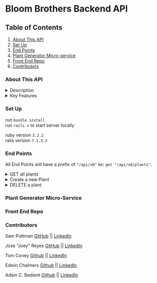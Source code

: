 # Bloom Brothers Backend API

## Table of Contents 
  1.  [About This API](#about-this-api)
  2.  [Set Up](#set-up)
  2.  [End Points](#end-points)
  3.  [Plant Generator Micro-service](#plant-generator-micro-service)
  5.  [Front End Repo](#front-end-repo)
  4.  [Contributors](#contributors)

### About This API
  <details>
    <summary> Description </summary>
     The Bloom Brothers API serves as the backbone for the Bloom Baby Plant Simulator Application, managing comprehensive interactions with the application's plant database. Designed with a service-oriented architecture (SOA), the API incorporates a custom plant generator microservice, ensuring dynamic and fun plant simulations.
  </details>

  <details>
    <summary> Key Features</summary>
      
      * CRUD Operations: Efficiently handles GET, POST, and DELETE HTTP requests, providing seamless data management with JSON-formatted responses powered by the json-api gem for serialization.
    
      * Robust Testing: Comprehensive sad path and edge case testing ensure reliability, achieving an impressive 97% test coverage. Continuous integration is facilitated via CircleCI.

      * Cross-Origin Resource Sharing (CORS): Supports CORS middleware, enabling smooth integration with the frontend application built using JavaScript and React.

      * Database Management: Utilizes PostgreSQL for robust and scalable data storage, maintaining all plant-related data including attributes, growth stages, and breeding mechanisms.

      * Breeding Mechanism: Allows plants to breed, creating diverse and unique plant types within the simulation.

      * User Authentication: Implements light user authentication using Rails' built-in .authenticate method to secure certain endpoints and actions.
  </details>
  
### Set Up
  run `bundle install` </br>
  run `rails s` to start server locally

  ruby version `3.2.2`</br>
  rails version `7.1.3.2`

### End Points
  All End Points will have a prefix of `"/api/v0"` ex: `get "/api/v0/plants"`. 

  <details>
    <summary> GET all plants </summary>
    ENDPOINT <code>"/plants"</code> This gets all plants from the database.</br>
      Response: 
        <pre><code> {
        "data": [
          {
            "id": "1",
            "type": "plant",
            "attributes": {
              "name": "Rose",
              "description": "The flower of love",
              "plant_type": "flower1",
              "planted": 1716929177,
              "lifespan": 86400000,
              "position": null,
              "phases": {
                "stem": {
                  "path": [
                    [
                      [0.5, 0, 0],
                      [0.5, 0, 0],
                      [0.5, 0, 0.8],
                      [0.1, 0.7, 0],
                      [0.1, 0.7, 0],
                      [0.1, 0.7, 0],
                      [0.1, 0.7, 0],
                      [0.1, 0.7, 0]
                    ],
                    [
                      [0.5, 0, 0],
                      [0.5, 0, 0],
                      [0.5, 0, 0.8],
                      [0.1, 1.76, 0],
                      [0.1, 1.76, 0],
                      [0.1, 1.76, 0],
                      [0.1, 1.76, 0],
                      [0.1, 1.76, 0]
                    ],
                    [
                      [0.5, 0, 0],
                      [0.5, 0, 0],
                      [0.5, 0, 0.8],
                      [0.1, 7, 0],
                      [0.1, 7, 0],
                      [0.1, 7, 0],
                      [0.1, 7, 0],
                      [0.1, 7, 0]
                    ],
                    [
                      [0.5, 0, 0],
                      [0.5, 0, 0],
                      [0.5, 0, 0.56],
                      [0.1, 4.5, 0.88],
                      [0.1, 7.46, 1.42],
                      [0.1, 8.34, 1.08],
                      [0.1, 8.42, 0],
                      [0.1, 7.08, -0.26]
                    ],
                    [
                      [0.5, 0, 0],
                      [0.5, 0, 0],
                      [0.5, 0, 0.56],
                      [0.1, 2.5, 0.88],
                      [0.1, 5.46, 1.42],
                      [0.1, 6.34, 1.08],
                      [0.1, 6.42, 0],
                      [0.1, 5.08, -0.26]
                    ]
                  ],
                  "color": [
                    [0, 255, 0],
                    [0, 255, 0],
                    [0, 255, 0],
                    [0, 255, 0],
                    [0, 255, 0]
                  ],
                  "stemWidth": [0.4, 0.4, 0.4, 0.4, 0.4]
                },
                "bloom": {
                  "color": [
                    [231, 172, 190],
                    [231, 172, 190],
                    [231, 172, 190],
                    [231, 172, 190],
                    [231, 172, 190]
                  ],
                  "height": [0.16, 0.14, 0.04, 0.04, 0.03],
                  "rotation": [
                    [0, 0, 0],
                    [0.03, 0, 0],
                    [-0.38, 0.07, -0.43],
                    [-0.38, 0.07, 0.07],
                    [-0.71, 0.07, -0.43]
                  ],
                  "radiusTop": [0.3, 0.44, 0.65, 1.09, 0.87],
                  "recRadius": [0.16, 0.16, 0.18, 0.2, 0.14],
                  "noiseScale": [0.46, 1.58, 1.69, 1.26, 0.19],
                  "petalCount": [1, 1, 1, 1, 1],
                  "noiseImpactX": [0.46, 0.47, 0.5, 0.5, 0.48],
                  "noiseImpactY": [0.34, 0.5, 0.93, 2.23, 2.63],
                  "noiseImpactZ": [0, 0, 1, 0.97, 0.94],
                  "radiusBottom": [0.3, 0.4, 0.98, 1.09, 0.46],
                  "radialSegments": [100, 100, 100, 29.35, 11.88]
                }
              }
            }
          },
          {
            "id": "2",
            "type": "plant",
            "attributes": {
              "name": "Sun Flower",
              "description": "Bows down to no man or Star",
              "plant_type": "flower1",
              "planted": 1716929177,
              "lifespan": 86400000,
              "position": null,
              "phases": {
                "stem": {
                  "path": [
                    [
                      [0.5, 0, 0],
                      [0.5, 0, 0],
                      [0.5, 0, 0.8],
                      [0.1, 0.7, 0],
                      [0.1, 0.7, 0],
                      [0.1, 0.7, 0],
                      [0.1, 0.7, 0],
                      [0.1, 0.7, 0]
                    ],
                    [
                      [0.5, 0, 0],
                      [0.5, 0, 0],
                      [0.5, 0, 0.8],
                      [0.1, 1.76, 0],
                      [0.1, 1.76, 0],
                      [0.1, 1.76, 0],
                      [0.1, 1.76, 0],
                      [0.1, 1.76, 0]
                    ],
                    [
                      [0.5, 0, 0],
                      [0.5, 0, 0],
                      [0.5, 0, 0.8],
                      [0.1, 7, 0],
                      [0.1, 7, 0],
                      [0.1, 7, 0],
                      [0.1, 7, 0],
                      [0.1, 7, 0]
                    ],
                    [
                      [0.5, 0, 0],
                      [0.5, 0, 0],
                      [0.5, 0, 0.56],
                      [0.1, 4.5, 0.88],
                      [0.1, 7.46, 1.42],
                      [0.1, 8.34, 1.08],
                      [0.1, 8.42, 0],
                      [0.1, 7.08, -0.26]
                    ],
                    [
                      [0.5, 0, 0],
                      [0.5, 0, 0],
                      [0.5, 0, 0.56],
                      [0.1, 2.5, 0.88],
                      [0.1, 5.46, 1.42],
                      [0.1, 6.34, 1.08],
                      [0.1, 6.42, 0],
                      [0.1, 5.08, -0.26]
                    ]
                  ],
                  "color": [
                    [0, 255, 0],
                    [0, 255, 0],
                    [0, 255, 0],
                    [0, 255, 0],
                    [0, 255, 0]
                  ],
                  "stemWidth": [0.4, 0.4, 0.4, 0.4, 0.4]
                },
                "bloom": {
                  "color": [
                    [128, 80, 68],
                    [128, 80, 68],
                    [128, 80, 68],
                    [128, 80, 68],
                    [128, 80, 68]
                  ],
                  "height": [0.16, 0.09, 0.04, 0.04, 0.02],
                  "rotation": [
                    [0, 0, 0],
                    [0.03, 0, 0],
                    [-0.38, 0.07, -0.43],
                    [-0.38, 0.07, 0.07],
                    [-0.71, 0.07, -0.43]
                  ],
                  "radiusTop": [0.3, 0.37, 0.96, 1.09, 0.81],
                  "recRadius": [0.16, 0.17, 0.18, 0.2, 0.17],
                  "noiseScale": [0.46, 1.77, 1.76, 1.18, 0.28],
                  "petalCount": [1, 1, 1, 1, 1],
                  "noiseImpactX": [0.46, 0.47, 0.5, 0.5, 0.48],
                  "noiseImpactY": [0.34, 0.4, 0.82, 2.15, 2.63],
                  "noiseImpactZ": [0, 0, 0, 0.97, 0.94],
                  "radiusBottom": [0.3, 0.43, 0.94, 1.09, 0.75],
                  "radialSegments": [100, 100, 100, 26.57, 11.88]
                }
              }
            }
          },
          {
            "id": "3",
            "type": "plant",
            "attributes": {
              "name": "rose",
              "description": "blue",
              "plant_type": "flower1",
              "planted": 1716929258,
              "lifespan": 86400000,
              "position": null,
              "phases": {
                "stem": {
                  "path": [
                    [
                      [0.5, 0, 0],
                      [0.5, 0, 0],
                      [0.5, 0, 0.8],
                      [0.1, 0.7, 0],
                      [0.1, 0.7, 0],
                      [0.1, 0.7, 0],
                      [0.1, 0.7, 0],
                      [0.1, 0.7, 0]
                    ],
                    [
                      [0.5, 0, 0],
                      [0.5, 0, 0],
                      [0.5, 0, 0.8],
                      [0.1, 1.76, 0],
                      [0.1, 1.76, 0],
                      [0.1, 1.76, 0],
                      [0.1, 1.76, 0],
                      [0.1, 1.76, 0]
                    ],
                    [
                      [0.5, 0, 0],
                      [0.5, 0, 0],
                      [0.5, 0, 0.8],
                      [0.1, 7, 0],
                      [0.1, 7, 0],
                      [0.1, 7, 0],
                      [0.1, 7, 0],
                      [0.1, 7, 0]
                    ],
                    [
                      [0.5, 0, 0],
                      [0.5, 0, 0],
                      [0.5, 0, 0.56],
                      [0.1, 4.5, 0.88],
                      [0.1, 7.46, 1.42],
                      [0.1, 8.34, 1.08],
                      [0.1, 8.42, 0],
                      [0.1, 7.08, -0.26]
                    ],
                    [
                      [0.5, 0, 0],
                      [0.5, 0, 0],
                      [0.5, 0, 0.56],
                      [0.1, 2.5, 0.88],
                      [0.1, 5.46, 1.42],
                      [0.1, 6.34, 1.08],
                      [0.1, 6.42, 0],
                      [0.1, 5.08, -0.26]
                    ]
                  ],
                  "color": [
                    [0, 255, 0],
                    [0, 255, 0],
                    [0, 255, 0],
                    [0, 255, 0],
                    [0, 255, 0]
                  ],
                  "stemWidth": [0.4, 0.4, 0.4, 0.4, 0.4]
                },
                "bloom": {
                  "color": [
                    [184, 194, 63],
                    [184, 194, 63],
                    [184, 194, 63],
                    [184, 194, 63],
                    [184, 194, 63]
                  ],
                  "height": [0.16, 0.12, 0.04, 0.04, 0.04],
                  "rotation": [
                    [0, 0, 0],
                    [0.03, 0, 0],
                    [-0.38, 0.07, -0.43],
                    [-0.38, 0.07, 0.07],
                    [-0.71, 0.07, -0.43]
                  ],
                  "radiusTop": [0.3, 0.39, 0.58, 1.09, 0.22],
                  "recRadius": [0.16, 0.17, 0.17, 0.2, 0.12],
                  "noiseScale": [0.46, 0.82, 1.32, 1.12, 0.72],
                  "petalCount": [1, 1, 1, 1, 1],
                  "noiseImpactX": [0.46, 0.48, 0.5, 0.5, 0.42],
                  "noiseImpactY": [0.34, 0.46, 0.68, 2.02, 2.63],
                  "noiseImpactZ": [0, 0, 1, 0.98, 0.94],
                  "radiusBottom": [0.3, 0.48, 1.03, 1.09, 0.38],
                  "radialSegments": [100, 100, 100, 91.03, 11.88]
                }
              }
            }
          }
        ]
      }</code></pre>
  </details>

  <details>
    <summary>Create a new Plant</summary>
    ENDPOINT <code>POST "/plants"</code></br>
    This Post request utilizes the plant generator micro-service
    PARAMS needed that should be sent with the post</br>
    <pre><code>
      {
        name: "Rose",
        description: "The Flower Of Love",
        plant_type: "flower1",
        position: "A1"
      }</code></pre>
    <pre><code>{
  "data": [
    {
      "id": "1",
      "type": "plant",
      "attributes": {
        "name": "Rose",
        "description": "The flower of love",
        "plant_type": "flower1",
        "planted": 1716929177,
        "lifespan": 86400000,
        "position": null,
        "phases": {
            "stem": {
              "path": [
                [
                  [0.5, 0, 0],
                  [0.5, 0, 0],
                  [0.5, 0, 0.8],
                  [0.1, 0.7, 0],
                  [0.1, 0.7, 0],
                  [0.1, 0.7, 0],
                  [0.1, 0.7, 0],
                  [0.1, 0.7, 0]
                ],
                [
                  [0.5, 0, 0],
                  [0.5, 0, 0],
                  [0.5, 0, 0.8],
                  [0.1, 1.76, 0],
                  [0.1, 1.76, 0],
                  [0.1, 1.76, 0],
                  [0.1, 1.76, 0],
                  [0.1, 1.76, 0]
                ],
                [
                  [0.5, 0, 0],
                  [0.5, 0, 0],
                  [0.5, 0, 0.8],
                  [0.1, 7, 0],
                  [0.1, 7, 0],
                  [0.1, 7, 0],
                  [0.1, 7, 0],
                  [0.1, 7, 0]
                ],
                [
                  [0.5, 0, 0],
                  [0.5, 0, 0],
                  [0.5, 0, 0.56],
                  [0.1, 4.5, 0.88],
                  [0.1, 7.46, 1.42],
                  [0.1, 8.34, 1.08],
                  [0.1, 8.42, 0],
                  [0.1, 7.08, -0.26]
                ],
                [
                  [0.5, 0, 0],
                  [0.5, 0, 0],
                  [0.5, 0, 0.56],
                  [0.1, 2.5, 0.88],
                  [0.1, 5.46, 1.42],
                  [0.1, 6.34, 1.08],
                  [0.1, 6.42, 0],
                  [0.1, 5.08, -0.26]
                ]
              ],
              "color": [
                [0, 255, 0],
                [0, 255, 0],
                [0, 255, 0],
                [0, 255, 0],
                [0, 255, 0]
              ],
              "stemWidth": [0.4, 0.4, 0.4, 0.4, 0.4]
            },
            "bloom": {
              "color": [
                [231, 172, 190],
                [231, 172, 190],
                [231, 172, 190],
                [231, 172, 190],
                [231, 172, 190]
              ],
              "height": [0.16, 0.14, 0.04, 0.04, 0.03],
              "rotation": [
                [0, 0, 0],
                [0.03, 0, 0],
                [-0.38, 0.07, -0.43],
                [-0.38, 0.07, 0.07],
                [-0.71, 0.07, -0.43]
              ],
              "radiusTop": [0.3, 0.44, 0.65, 1.09, 0.87],
              "recRadius": [0.16, 0.16, 0.18, 0.2, 0.14],
              "noiseScale": [0.46, 1.58, 1.69, 1.26, 0.19],
              "petalCount": [1, 1, 1, 1, 1],
              "noiseImpactX": [0.46, 0.47, 0.5, 0.5, 0.48],
              "noiseImpactY": [0.34, 0.5, 0.93, 2.23, 2.63],
              "noiseImpactZ": [0, 0, 1, 0.97, 0.94],
              "radiusBottom": [0.3, 0.4, 0.98, 1.09, 0.46],
              "radialSegments": [100, 100, 100, 29.35, 11.88]
            }
          }
        }
      }
    }]</code></pre>
  </details>

  <details>
    <summary>DELETE a plant</summary>
    ENDPOINT <code>DELETE "/plants/:id"</code></br>
    This endpoint deletes a plant</br>
    
  </details>

### Plant Generator Micro-Service 

### Front End Repo

### Contributors 
  Sam Puttman [GitHub](https://github.com/SamPuttman) || [LinkedIn](https://www.linkedin.com/in/samuel-puttman/)

  Jose "Joey" Reyes [GitHub](https://github.com/JRIV-10) || [LinkedIn](https://www.linkedin.com/in/josereyes10/)

  Tom Coney [Github](https://github.com/tconey23) || [LinkedIn](http://www.linkedin.com/in/tom-ce-coney)

  Edwin Chalmers [Github](https://github.com/edwin-chalmers/) || [LinkedIn](https://www.linkedin.com/in/edwinchalmers/)

  Adam C. Bedient [Github](https://github.com/cOdeBedient) || [LinkedIn](https://www.linkedin.com/in/adam-bedient/)